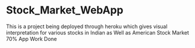 # Stock_Market_WebApp
This is a project being deployed through heroku which gives visual interpretation for various stocks in Indian as Well as American Stock Market
70% App Work Done
